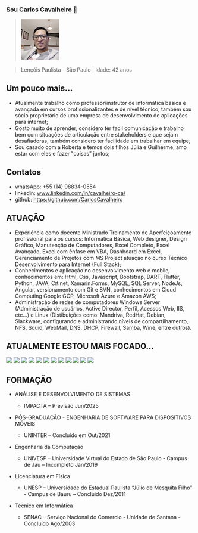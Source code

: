 ### Sou Carlos Cavalheiro 👋

> <img src="./images/img_eu.jpg" style="zoom:60%;">

> Lençóis Paulista - São Paulo | Idade: 42 anos 

## Um pouco mais...
-	Atualmente trabalho como professor/instrutor de informática básica e avançada em cursos profissionalizantes e de nível técnico, também sou sócio proprietário de uma empresa de desenvolvimento de aplicações para internet;
-	Gosto muito de aprender, considero ter facil comunicação e trabalho bem com situações de articulação entre stakeholders e que sejam desafiadoras, também considero ter facilidade em trabalhar em equipe;
-	Sou casado com a Roberta e temos dois filhos Júlia e Guilherme, amo estar com eles e fazer "coisas" juntos;

## Contatos
- whatsApp: +55 (14) 98834-0554
- linkedin: www.linkedin.com/in/cavalheiro-ca/
- github: https://github.com/CarlosCavalheiro

## ATUAÇÃO
-	Experiência como docente Ministrado Treinamento de Aperfeiçoamento profissional para os cursos: Informática Básica, Web designer, Design Gráfico, Manutenção de Computadores, Excel Completo, Excel Avançado, Excel com ênfase em VBA, Dashboard em Excel, Gerenciamento de Projetos com MS Project atuação no curso Técnico Desenvolvimento para Internet (Full Stack);
-	Conhecimentos e aplicação no desenvolvimento web e mobile, conhecimentos em: Html, Css, Javascript, Bootstrap, DART, Flutter, Python, JAVA, C#.net, Xamarin.Forms, MySQL, SQL Server, NodeJs, Angular, versionamento com Git e SVN, conhecimentos em Cloud Computing Google GCP, Microsoft Azure e Amazon AWS;
- Administração de redes de computadores Windows Server (Administração de usuários, Active Director, Perfil, Acessos Web, IIS, etc...) e Linux (Distibuições como: Mandriva, RedHat, Debian, Slackware, configurando e administrando níveis de compartilhamento, NFS, Squid, WebMail, DNS, DHCP, Firewall, Samba, Wine, entre outros).

## ATUALMENTE ESTOU MAIS FOCADO...
<div style="display: inline;">
  <img width="50px" src="https://cdn.jsdelivr.net/gh/devicons/devicon/icons/dotnetcore/dotnetcore-original.svg" />
  <img width="50px" src="https://cdn.jsdelivr.net/gh/devicons/devicon/icons/xamarin/xamarin-original.svg" />
  <img width="50px" src="https://cdn.jsdelivr.net/gh/devicons/devicon/icons/angularjs/angularjs-original.svg" />
  <img width="50px" src="https://cdn.jsdelivr.net/gh/devicons/devicon/icons/html5/html5-original-wordmark.svg" />
  <img width="50px" src="https://cdn.jsdelivr.net/gh/devicons/devicon/icons/css3/css3-original-wordmark.svg" />
  <img width="50px" src="https://cdn.jsdelivr.net/gh/devicons/devicon/icons/javascript/javascript-original.svg" />
  <img width="50px" src="https://cdn.jsdelivr.net/gh/devicons/devicon/icons/figma/figma-original.svg" />
  <img width="50px" src="https://cdn.jsdelivr.net/gh/devicons/devicon/icons/android/android-original.svg" />
  <img width="50px" src="https://cdn.jsdelivr.net/gh/devicons/devicon/icons/mysql/mysql-original-wordmark.svg" />
  <img width="50px" src="https://cdn.jsdelivr.net/gh/devicons/devicon/icons/googlecloud/googlecloud-original.svg" />
  <img width="50px" src="https://cdn.jsdelivr.net/gh/devicons/devicon/icons/azure/azure-original.svg" />
  <img width="50px" src="https://cdn.jsdelivr.net/gh/devicons/devicon/icons/arduino/arduino-original.svg" />        
</div>

## FORMAÇÃO
- ANÁLISE E DESENVOLVIMENTO DE SISTEMAS
  - IMPACTA – Previsão Jun/2025

- PÓS-GRADUAÇÃO - ENGENHARIA DE SOFTWARE PARA DISPOSITIVOS MÓVEIS
  - UNINTER – Concluído em Out/2021

- Engenharia da Computação
  - UNIVESP – Universidade Virtual do Estado de São Paulo - Campus de Jau – Incompleto Jan/2019

- Licenciatura em Física
  - UNESP – Universidade do Estadual Paulista “Júlio de Mesquita Filho” - Campus de Bauru – Concluído Dez/2011

- Técnico em Informática
  - SENAC – Serviço Nacional do Comercio - Unidade de Santana - Concluído Ago/2003         

<!--
**CarlosCavalheiro/CarlosCavalheiro** is a ✨ _special_ ✨ repository because its `README.md` (this file) appears on your GitHub profile.

Here are some ideas to get you started:

- 🔭 I’m currently working on ...
- 🌱 I’m currently learning ...
- 👯 I’m looking to collaborate on ...
- 🤔 I’m looking for help with ...
- 💬 Ask me about ...
- 📫 How to reach me: ...
- 😄 Pronouns: ...
- ⚡ Fun fact: ...
-->
